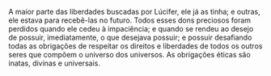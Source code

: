 ﻿A maior parte das liberdades buscadas por Lúcifer, ele já as tinha; e outras, ele estava para recebê-las no futuro. Todos esses dons preciosos foram perdidos quando ele cedeu à impaciência; e quando se rendeu ao desejo de possuir, imediatamente, o que desejava possuir; e possuir desafiando todas as obrigações de respeitar os direitos e liberdades de todos os outros seres que compõem o universo dos universos. As obrigações éticas são inatas, divinas e universais.